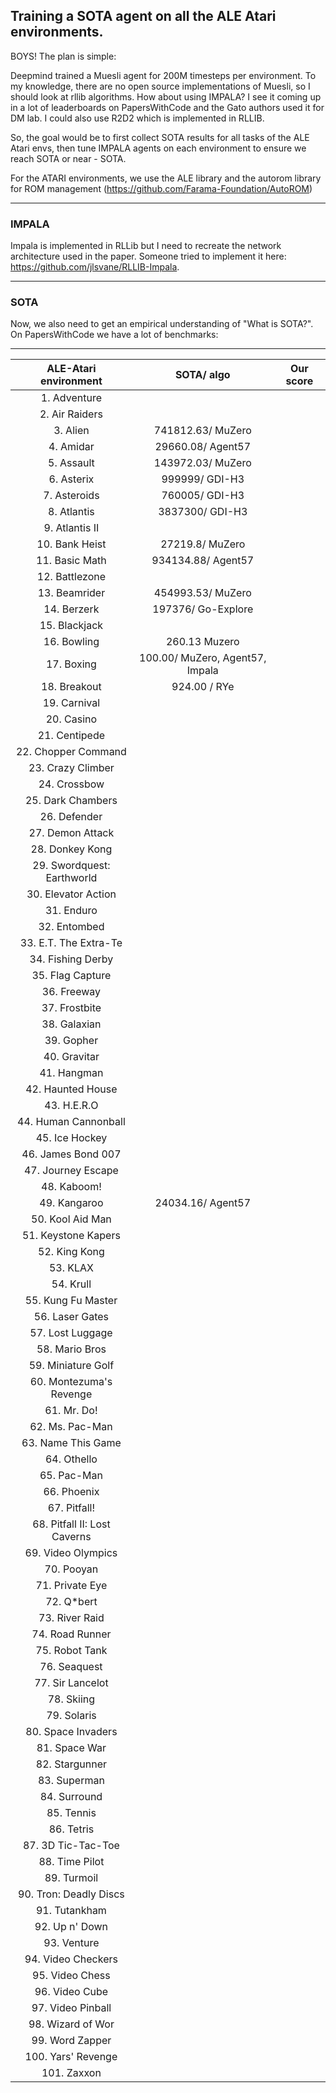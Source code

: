 ## Training a SOTA agent on all the ALE Atari environments.

BOYS! The plan is simple: 

Deepmind trained a Muesli agent for 200M timesteps per environment. To my knowledge, there are no open source implementations of Muesli, so I should look at rllib algorithms. How about using IMPALA? I see it coming up in a lot of leaderboards on PapersWithCode and the Gato authors used it for DM lab. I could also use R2D2 which is implemented in RLLIB.


So, the goal would be to first collect SOTA results for all tasks of the ALE Atari envs, then tune IMPALA agents on each environment to ensure we reach SOTA or near - SOTA. 

For the ATARI environments, we use the ALE library and the autorom library for ROM management (https://github.com/Farama-Foundation/AutoROM)

---
### IMPALA
Impala is implemented in RLLib but I need to recreate the network architecture used in the paper. Someone tried to implement it here: https://github.com/jlsvane/RLLIB-Impala.

---
### SOTA

Now, we also need to get an empirical understanding of "What is SOTA?". On PapersWithCode we have a lot of benchmarks:


---











|   **ALE-Atari environment**  	|          **SOTA/ algo**         	| **Our score** 	|
|:----------------------------:	|:-------------------------------:	|:-------------:	|
| 1. Adventure                 	|                                 	|               	|
| 2. Air Raiders               	|                                 	|               	|
| 3. Alien                     	|        741812.63/ MuZero        	|               	|
| 4. Amidar                    	|        29660.08/ Agent57        	|               	|
| 5. Assault                   	|        143972.03/ MuZero        	|               	|
| 6. Asterix                   	|          999999/ GDI-H3         	|               	|
| 7. Asteroids                 	|          760005/ GDI-H3         	|               	|
| 8. Atlantis                  	|         3837300/ GDI-H3         	|               	|
| 9. Atlantis II               	|                                 	|               	|
| 10. Bank Heist               	|         27219.8/ MuZero         	|               	|
| 11. Basic Math               	|        934134.88/ Agent57       	|               	|
| 12. Battlezone               	|                                 	|               	|
| 13. Beamrider                	|        454993.53/ MuZero        	|               	|
| 14. Berzerk                  	|        197376/ Go-Explore       	|               	|
| 15. Blackjack                	|                                 	|               	|
| 16. Bowling                  	|          260.13 Muzero          	|               	|
| 17. Boxing                   	| 100.00/ MuZero, Agent57, Impala 	|               	|
| 18. Breakout                 	|    924.00	/ RYe                   |               	|
| 19. Carnival                 	|                                 	|               	|
| 20. Casino                   	|                                 	|               	|
| 21. Centipede                	|                                 	|               	|
| 22. Chopper Command          	|                                 	|               	|
| 23. Crazy Climber            	|                                 	|               	|
| 24. Crossbow                 	|                                 	|               	|
| 25. Dark Chambers            	|                                 	|               	|
| 26. Defender                 	|                                 	|               	|
| 27. Demon Attack             	|                                 	|               	|
| 28. Donkey Kong              	|                                 	|               	|
| 29. Swordquest: Earthworld   	|                                 	|               	|
| 30. Elevator Action          	|                                 	|               	|
| 31. Enduro                   	|                                 	|               	|
| 32. Entombed                 	|                                 	|               	|
| 33. E.T. The Extra-Te        	|                                 	|               	|
| 34. Fishing Derby            	|                                 	|               	|
| 35. Flag Capture             	|                                 	|               	|
| 36. Freeway                  	|                                 	|               	|
| 37. Frostbite                	|                                 	|               	|
| 38. Galaxian                 	|                                 	|               	|
| 39. Gopher                   	|                                 	|               	|
| 40. Gravitar                 	|                                 	|               	|
| 41. Hangman                  	|                                 	|               	|
| 42. Haunted House            	|                                 	|               	|
| 43. H.E.R.O                  	|                                 	|               	|
| 44. Human Cannonball         	|                                 	|               	|
| 45. Ice Hockey               	|                                 	|               	|
| 46. James Bond 007           	|                                 	|               	|
| 47. Journey Escape           	|                                 	|               	|
| 48. Kaboom!                  	|                                 	|               	|
| 49. Kangaroo                 	|        24034.16/ Agent57        	|               	|
| 50. Kool Aid Man             	|                                 	|               	|
| 51. Keystone Kapers          	|                                 	|               	|
| 52. King Kong                	|                                 	|               	|
| 53. KLAX                     	|                                 	|               	|
| 54. Krull                    	|                                 	|               	|
| 55. Kung Fu Master           	|                                 	|               	|
| 56. Laser Gates              	|                                 	|               	|
| 57. Lost Luggage             	|                                 	|               	|
| 58. Mario Bros               	|                                 	|               	|
| 59. Miniature Golf           	|                                 	|               	|
| 60. Montezuma's Revenge      	|                                 	|               	|
| 61. Mr. Do!                  	|                                 	|               	|
| 62. Ms. Pac-Man              	|                                 	|               	|
| 63. Name This Game           	|                                 	|               	|
| 64. Othello                  	|                                 	|               	|
| 65. Pac-Man                  	|                                 	|               	|
| 66. Phoenix                  	|                                 	|               	|
| 67. Pitfall!                 	|                                 	|               	|
| 68. Pitfall II: Lost Caverns 	|                                 	|               	|
| 69. Video Olympics           	|                                 	|               	|
| 70. Pooyan                   	|                                 	|               	|
| 71. Private Eye              	|                                 	|               	|
| 72. Q*bert                   	|                                 	|               	|
| 73. River Raid               	|                                 	|               	|
| 74. Road Runner              	|                                 	|               	|
| 75. Robot Tank               	|                                 	|               	|
| 76. Seaquest                 	|                                 	|               	|
| 77. Sir Lancelot             	|                                 	|               	|
| 78. Skiing                   	|                                 	|               	|
| 79. Solaris                  	|                                 	|               	|
| 80. Space Invaders           	|                                 	|               	|
| 81. Space War                	|                                 	|               	|
| 82. Stargunner               	|                                 	|               	|
| 83. Superman                 	|                                 	|               	|
| 84. Surround                 	|                                 	|               	|
| 85. Tennis                   	|                                 	|               	|
| 86. Tetris                   	|                                 	|               	|
| 87. 3D Tic-Tac-Toe           	|                                 	|               	|
| 88. Time Pilot               	|                                 	|               	|
| 89. Turmoil                  	|                                 	|               	|
| 90. Tron: Deadly Discs       	|                                 	|               	|
| 91. Tutankham                	|                                 	|               	|
| 92. Up n' Down               	|                                 	|               	|
| 93. Venture                  	|                                 	|               	|
| 94. Video Checkers           	|                                 	|               	|
| 95. Video Chess              	|                                 	|               	|
| 96. Video Cube               	|                                 	|               	|
| 97. Video Pinball            	|                                 	|               	|
| 98. Wizard of Wor            	|                                 	|               	|
| 99. Word Zapper              	|                                 	|               	|
| 100. Yars' Revenge           	|                                 	|               	|
| 101. Zaxxon                  	|                                 	|               	|